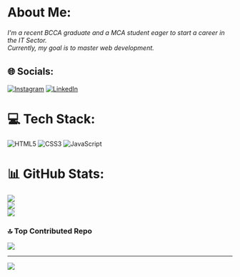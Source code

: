 #  About Me:
<h6>I'm a recent BCCA graduate and a MCA student eager to start a career in the IT Sector. <br>Currently, my goal is to master web development.<h6>


## 🌐 Socials:
[![Instagram](https://img.shields.io/badge/Instagram-%23E4405F.svg?logo=Instagram&logoColor=white)](https://instagram.com/_.rushat._) [![LinkedIn](https://img.shields.io/badge/LinkedIn-%230077B5.svg?logo=linkedin&logoColor=white)](https://linkedin.com/in/rushat-sharma) 

# 💻 Tech Stack:
![HTML5](https://img.shields.io/badge/html5-%23E34F26.svg?style=flat&logo=html5&logoColor=white) ![CSS3](https://img.shields.io/badge/css3-%231572B6.svg?style=flat&logo=css3&logoColor=white) ![JavaScript](https://img.shields.io/badge/javascript-%23323330.svg?style=flat&logo=javascript&logoColor=%23F7DF1E)
# 📊 GitHub Stats:
![](https://github-readme-stats.vercel.app/api?username=RushatSharma&theme=github_dark&hide_border=false&include_all_commits=false&count_private=false)<br/>
![](https://github-readme-streak-stats.herokuapp.com/?user=RushatSharma&theme=github_dark&hide_border=false)<br/>
![](https://github-readme-stats.vercel.app/api/top-langs/?username=RushatSharma&theme=github_dark&hide_border=false&include_all_commits=false&count_private=false&layout=compact)

### 🔝 Top Contributed Repo
![](https://github-contributor-stats.vercel.app/api?username=RushatSharma&limit=5&theme=github_dark&combine_all_yearly_contributions=true)

---
[![](https://visitcount.itsvg.in/api?id=RushatSharma&icon=0&color=6)](https://visitcount.itsvg.in)

<!-- Proudly created with GPRM ( https://gprm.itsvg.in ) -->
